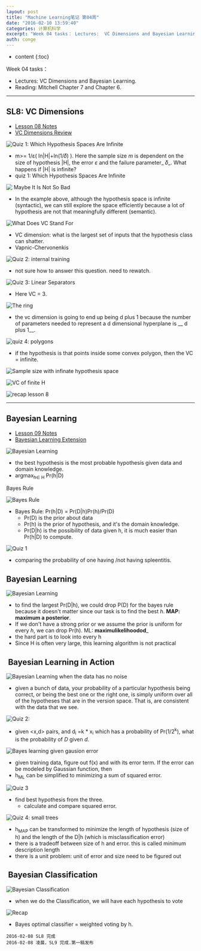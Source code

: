 ```yaml
---
layout: post
title: "Machine Learning笔记 第04周"
date: "2016-02-10 13:59:40"
categories: 计算机科学
excerpt: "Week 04 tasks： Lectures:  VC Dimensions and Bayesian Learning. Reading: ..."
auth: conge
---
```

* content
{:toc}

Week 04 tasks：

* Lectures:  VC Dimensions and Bayesian Learning.
* Reading:  Mitchell Chapter 7 and Chapter 6.

----

## SL8: VC Dimensions

* [Lesson 08 Notes](https://storage.googleapis.com/supplemental_media/udacityu/417758568/Lesson%208%20Notes.pdf)
* [VC Dimensions Review](https://storage.googleapis.com/supplemental_media/udacityu/417758568/VC%20Dimensions%20Review.pdf)

![Quiz 1: Which Hypothesis Spaces Are Infinite](/assets/images/计算机科学/118382-1dce9bfce0118179.png)

* m>= 1/ε( ln|H|+ln(1/𝛿) ). Here the sample size _m_ is dependent on the size of hypothesis |H|, the error _ε_ and the failure parameter_ 𝛿_. What happens if |H| is infinite?
* quiz 1: Which Hypothesis Spaces Are Infinite

![ Maybe It Is Not So Bad](/assets/images/计算机科学/118382-16af59ab5565e63a.png)

* In the example above, although the hypothesis space is infinite (syntactic), we can still explore the space efficiently because a lot of hypothesis are not that meaningfully different (semantic). 

![What Does VC Stand For](/assets/images/计算机科学/118382-b41b58c51fe96c88.png)

* VC dimension: what is the largest set of inputs that the hypothesis class can shatter.
* Vapnic-Chervonenkis

![Quiz 2: internal training](/assets/images/计算机科学/118382-7ebcf827b204ebd9.png)
* not sure how to answer this question. need to rewatch.

![Quiz 3: Linear Separators](/assets/images/计算机科学/118382-97e2e9eca094b42e.png)

* Here VC = 3. 

![The ring](/assets/images/计算机科学/118382-6630ff78a04a84b5.png)
*  the vc dimension is going to end up being d plus 1 because the number of parameters needed to represent a d dimensional hyperplane is __ d plus 1__.

![quiz 4: polygons](/assets/images/计算机科学/118382-ac5b3e3da2ca55a0.png)

* if the hypothesis is that points inside some convex polygon, then the VC = infinite.


![Sample size with infinate hypothesis space](/assets/images/计算机科学/118382-0cd6eccc48d49904.png)

![VC of finite H](/assets/images/计算机科学/118382-1c31b43c8c9e407d.png)

![recap lesson 8](/assets/images/计算机科学/118382-45a29c1496d24f21.png)

-----

## Bayesian Learning

* [Lesson 09 Notes](https://storage.googleapis.com/supplemental_media/udacityu/454308909/Lesson%209%20Notes.pdf)
* [Bayesian Learning Extension](https://storage.googleapis.com/supplemental_media/udacityu/454308909/Bayesian%20Learning%20Extension.pdf)


![Bayesian Learning](/assets/images/计算机科学/118382-4f8709b87ce50261.png)

* the best hypothesis is the most probable hypothesis given data and domain knowledge.
* argmax<sub>h∈ H</sub> Pr(h|D)

Bayes Rule

![Bayes Rule](/assets/images/计算机科学/118382-1868eda627d94cb9.png)
* Bayes Rule: Pr(h|D) = Pr(D|h)Pr(h)/Pr(D)
  * Pr(D) is the prior about data
  * Pr(h) is the prior of hypothesis, and it's the domain knowledge.
  * Pr(D|h) is the possibility of data given h, it is much easier than Pr(h|D) to compute.

![Quiz 1](/assets/images/计算机科学/118382-33a65d121026117a.png)

* comparing the probability of one having /not having spleentitis.

## Bayesian Learning

![Bayesian Learning](/assets/images/计算机科学/118382-7c5a04709e12c948.png)

* to find the largest Pr(D|h), we could drop P(D) for the bayes rule because it doesn't matter since our task is to find the best _h_. __MAP: maximum a posterior__.
* If we don't have a strong prior or we assume the prior is uniform for every _h_, we can drop Pr(h). ML: __maximulikelihoodod___
* the hard part is to look into every h
* Since H is often very large, this learning algorithm is not practical

##  Bayesian Learning in Action

![Bayesian Learning when the data has no noise](/assets/images/计算机科学/118382-c33d108f530ec7cf.png)
* given a bunch of data, your probability of a particular hypothesis being correct, or being the best one or the right one, is simply uniform over all of the hypotheses that are in the version space. That is, are consistent with the data that we see.

![Quiz 2:](/assets/images/计算机科学/118382-54cb514b8ab7b632.png)
* given <x,d> pairs, and d<sub>i</sub> =k \* x<sub>i</sub> which has a probability of Pr(1/2<sup>k</sup>), what is the probability of _D_ given _d_.

![Bayes learning given gausion error](/assets/images/计算机科学/118382-f28b37c3c6278e9f.png)

* given training data, figure out f(x) and with its error term. If the error can be modeled by Gaussian function, then 
* h<sub>ML</sub> can be simplified to minimizing a sum of squared error.

![Quiz 3](/assets/images/计算机科学/118382-3bf017b4832ed7c9.png)
* find best hypothesis from the three.
  * calculate and compare squared error.

![Quiz 4: small trees](/assets/images/计算机科学/118382-a31610986ba0308b.png)

* h<sub>MAP</sub> can be transformed to minimize the length of hypothesis (size of h) and the length of the D|h (which is misclassification error)
* there is a tradeoff between size of h and error. this is called minimum description length
* there is a unit problem: unit of error and size need to be figured out

##  Bayesian Classification

![Bayesian Classification](/assets/images/计算机科学/118382-798bc2122020fbc1.png)
* when we do the Classification, we will have each hypothesis to vote

![Recap](/assets/images/计算机科学/118382-9142b746f7847502.png)

* Bayes optimal classifier = weighted voting by h.

```
2016-02-08 SL8 完成
2016-02-08 凌晨，SL9 完成.第一稿发布

```

